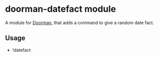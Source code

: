 # doorman-datefact module
A module for [Doorman](https://github.com/FabricLabs/doorman), that adds a command to give a random date fact.

## Usage

- !datefact
